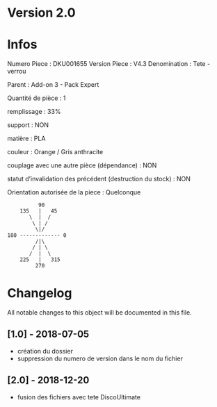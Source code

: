 # Version 2.0
# Infos
Numero Piece : DKU001655
Version Piece : V4.3
Denomination : Tete - verrou

Parent : Add-on 3 - Pack Expert

Quantité de pièce : 1

remplissage : 33%

support : NON

matière : PLA

couleur : Orange / Gris anthracite

couplage avec une autre pièce (dépendance) : NON

statut d’invalidation des précédent (destruction du stock) : NON

Orientation autorisée de la piece : Quelconque
```
          90
    135   |   45
       \  |  /
        \ | /
         \|/
180 ------------- 0
         /|\
        / | \
       /  |  \   
    225   |   315
         270
```
	   
# Changelog
All notable changes to this object will be documented in this file.


## [1.0] - 2018-07-05
- création du dossier
- suppression du numero de version dans le nom du fichier

## [2.0] - 2018-12-20
- fusion des fichiers avec tete DiscoUltimate
